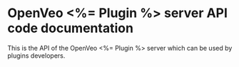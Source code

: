 # OpenVeo <%= Plugin %> server API code documentation
This is the API of the OpenVeo <%= Plugin %> server which can be used by plugins developers.

